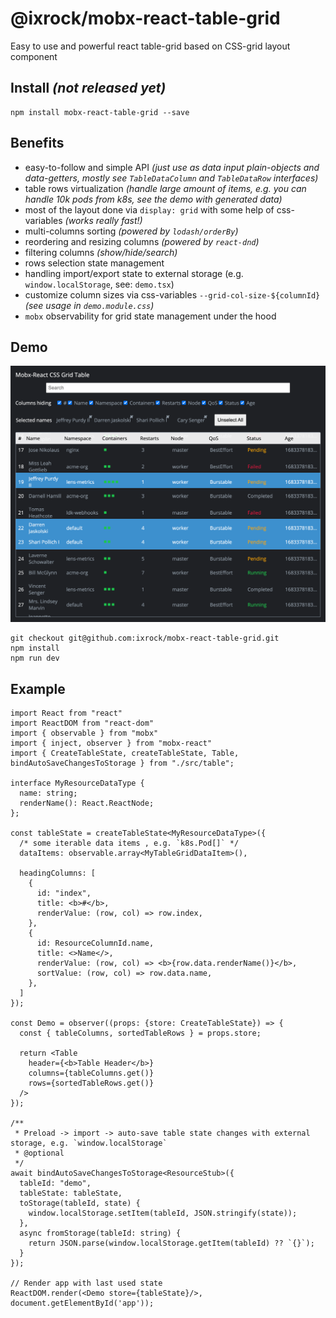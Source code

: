 @ixrock/mobx-react-table-grid
==

Easy to use and powerful react table-grid based on CSS-grid layout component

## Install _(not released yet)_
```
npm install mobx-react-table-grid --save
```

## Benefits

- easy-to-follow and simple API _(just use as data input plain-objects and data-getters, mostly see `TableDataColumn` and `TableDataRow` interfaces)_
- table rows virtualization _(handle large amount of items, e.g. you can handle 10k pods from k8s, see the demo with generated data)_
- most of the layout done via `display: grid` with some help of css-variables _(works really fast!)_ 
- multi-columns sorting _(powered by `lodash/orderBy`)_ 
- reordering and resizing columns _(powered by `react-dnd`)_ 
- filtering columns _(show/hide/search)_ 
- rows selection state management
- handling import/export state to external storage (e.g. `window.localStorage`, see: `demo.tsx`)
- customize column sizes via css-variables `--grid-col-size-${columnId}` _(see usage in `demo.module.css`)_
- `mobx` observability for grid state management under the hood

## Demo

![Screenshot](./public/demo-sshot.png)


```
git checkout git@github.com:ixrock/mobx-react-table-grid.git
npm install
npm run dev
```




## Example

```tsx
import React from "react"
import ReactDOM from "react-dom"
import { observable } from "mobx"
import { inject, observer } from "mobx-react"
import { CreateTableState, createTableState, Table, bindAutoSaveChangesToStorage } from "./src/table";

interface MyResourceDataType {
  name: string;
  renderName(): React.ReactNode;
};

const tableState = createTableState<MyResourceDataType>({
  /* some iterable data items , e.g. `k8s.Pod[]` */
  dataItems: observable.array<MyTableGridDataItem>(),
  
  headingColumns: [
    {
      id: "index",
      title: <b>#</b>,
      renderValue: (row, col) => row.index,
    },
    {
      id: ResourceColumnId.name,
      title: <>Name</>,
      renderValue: (row, col) => <b>{row.data.renderName()}</b>,
      sortValue: (row, col) => row.data.name,
    },
  ]
});

const Demo = observer((props: {store: CreateTableState}) => {
  const { tableColumns, sortedTableRows } = props.store;

  return <Table
    header={<b>Table Header</b>}
    columns={tableColumns.get()}
    rows={sortedTableRows.get()}
  />
});

/**
 * Preload -> import -> auto-save table state changes with external storage, e.g. `window.localStorage`
 * @optional
 */
await bindAutoSaveChangesToStorage<ResourceStub>({
  tableId: "demo",
  tableState: tableState,
  toStorage(tableId, state) {
    window.localStorage.setItem(tableId, JSON.stringify(state));
  },
  async fromStorage(tableId: string) {
    return JSON.parse(window.localStorage.getItem(tableId) ?? `{}`);
  }
});

// Render app with last used state
ReactDOM.render(<Demo store={tableState}/>, document.getElementById('app'));
```
